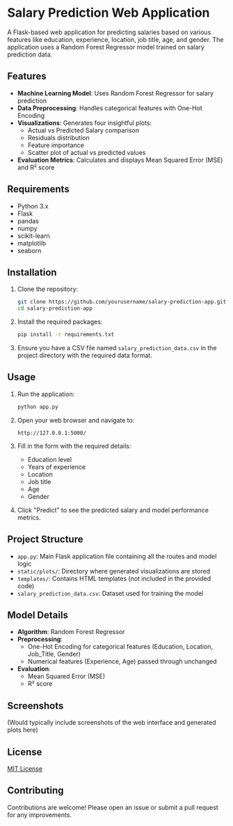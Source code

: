 # Salary Prediction Web Application

A Flask-based web application for predicting salaries based on various features like education, experience, location, job title, age, and gender. The application uses a Random Forest Regressor model trained on salary prediction data.

## Features

- **Machine Learning Model**: Uses Random Forest Regressor for salary prediction
- **Data Preprocessing**: Handles categorical features with One-Hot Encoding
- **Visualizations**: Generates four insightful plots:
  - Actual vs Predicted Salary comparison
  - Residuals distribution
  - Feature importance
  - Scatter plot of actual vs predicted values
- **Evaluation Metrics**: Calculates and displays Mean Squared Error (MSE) and R² score

## Requirements

- Python 3.x
- Flask
- pandas
- numpy
- scikit-learn
- matplotlib
- seaborn

## Installation

1. Clone the repository:
   ```bash
   git clone https://github.com/yourusername/salary-prediction-app.git
   cd salary-prediction-app
   ```

2. Install the required packages:
   ```bash
   pip install -r requirements.txt
   ```

3. Ensure you have a CSV file named `salary_prediction_data.csv` in the project directory with the required data format.

## Usage

1. Run the application:
   ```bash
   python app.py
   ```

2. Open your web browser and navigate to:
   ```
   http://127.0.0.1:5000/
   ```

3. Fill in the form with the required details:
   - Education level
   - Years of experience
   - Location
   - Job title
   - Age
   - Gender

4. Click "Predict" to see the predicted salary and model performance metrics.

## Project Structure

- `app.py`: Main Flask application file containing all the routes and model logic
- `static/plots/`: Directory where generated visualizations are stored
- `templates/`: Contains HTML templates (not included in the provided code)
- `salary_prediction_data.csv`: Dataset used for training the model

## Model Details

- **Algorithm**: Random Forest Regressor
- **Preprocessing**:
  - One-Hot Encoding for categorical features (Education, Location, Job_Title, Gender)
  - Numerical features (Experience, Age) passed through unchanged
- **Evaluation**:
  - Mean Squared Error (MSE)
  - R² score

## Screenshots

(Would typically include screenshots of the web interface and generated plots here)

## License

[MIT License](LICENSE)

## Contributing

Contributions are welcome! Please open an issue or submit a pull request for any improvements.
